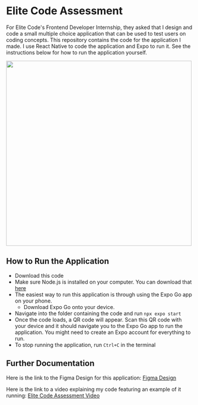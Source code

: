 # Elite Code Assessment
For Elite Code's Frontend Developer Internship, they asked that I design and code a small multiple choice application that can be used  to test users on coding concepts. This repository contains the code for the application I made. I use React Native to code the application and Expo to run it. See the instructions below for how to run the application yourself.

<img src="" width='500' height='500'>

## How to Run the Application
- Download this code
- Make sure Node.js is installed on your computer. You can download that [here](https://nodejs.org/en)
- The easiest way to run this application is through using the Expo Go app on your phone. 
    - Download Expo Go onto your device.
- Navigate into the folder containing the code and run `npx expo start`
- Once the code loads, a QR code will appear. Scan this QR code with your device and it should navigate you to the Expo Go app to run the application. You might need to create an Expo account for everything to run. 
- To stop running the application, run `Ctrl+C` in the terminal

## Further Documentation
Here is the link to the Figma Design for this application: [Figma Design](https://www.figma.com/design/AyGoSIMHrJl6l4nYVA2oYM/EliteCode-Assessment?node-id=0-1&t=Rk7zdGtq66cujH2U-1)

Here is the link to a video explaining my code featuring an example of it running: [Elite Code Assessment Video](https://www.youtube.com/watch?v=3OQA-mOS30s)
